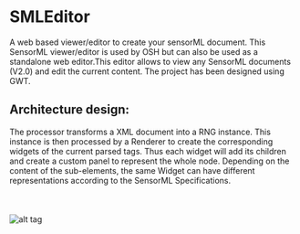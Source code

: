 # SMLEditor
A web based viewer/editor to create your sensorML document. This SensorML viewer/editor is used by OSH but can also be used as a standalone web editor.This editor allows to view any SensorML documents (V2.0) and edit the current content. The project has been designed using GWT.

Architecture design:
-------------------

The processor transforms a XML document into a RNG instance. This instance is then processed by a Renderer to create 
the corresponding widgets of the current parsed tags. Thus each widget will add its children and create a custom panel
to represent the whole node. Depending on the content of the sub-elements, the same Widget can have different representations
according to the SensorML Specifications.
<br />
<br />
<br />
<br />
![alt tag](https://cloud.githubusercontent.com/assets/6577027/14419378/c052a3ce-ffc5-11e5-946a-0addfc097125.png)
